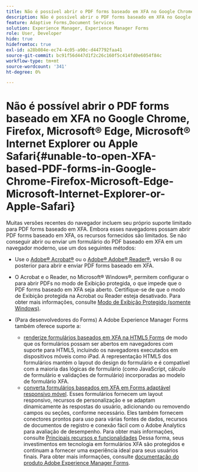 ```yaml
---
title: Não é possível abrir o PDF forms baseado em XFA no Google Chrome, Firefox, Microsoft&reg; Edge, Microsoft&reg; Internet Explorer ou Apple Safari
description: Não é possível abrir o PDF forms baseado em XFA no Google Chrome, Firefox, Microsoft&reg; Edge, Microsoft&reg; Internet Explorer ou Apple Safari
feature: Adaptive Forms,Document Services
solution: Experience Manager, Experience Manager Forms
role: User, Developer
hide: true
hidefromtoc: true
exl-id: a28b084e-ec74-4c05-a90c-d447792faa41
source-git-commit: bc91f56d447d1f2c26c160f5c414fd0e6054f84c
workflow-type: tm+mt
source-wordcount: '341'
ht-degree: 0%

---
```


# Não é possível abrir o PDF forms baseado em XFA no Google Chrome, Firefox, Microsoft® Edge, Microsoft® Internet Explorer ou Apple Safari{#unable-to-open-XFA-based-PDF-forms-in-Google-Chrome-Firefox-Microsoft-Edge-Microsoft-Internet-Explorer-or-Apple-Safari}

Muitas versões recentes do navegador incluem seu próprio suporte limitado para PDF forms baseado em XFA. Embora esses navegadores possam abrir PDF forms baseado em XFA, os recursos fornecidos são limitados. Se não conseguir abrir ou enviar um formulário do PDF baseado em XFA em um navegador moderno, use um dos seguintes métodos:

* Use o [Adobe® Acrobat®](https://www.adobe.com/acrobat.html) ou o [Adobe® Adobe® Reader®](https://get.adobe.com/reader/), versão 8 ou posterior para abrir e enviar PDF forms baseado em XFA.
* O Acrobat e o Reader, no Microsoft® Windows®, permitem configurar o para abrir PDFs no modo de Exibição protegida, o que impede que o PDF forms baseado em XFA seja aberto. Certifique-se de que o modo de Exibição protegida na Acrobat ou Reader esteja desativado. Para obter mais informações, consulte [Modo de Exibição Protegido (somente Windows)](https://helpx.adobe.com/in/reader/using/protected-mode-windows.html).
* (Para desenvolvedores do Forms) A Adobe Experience Manager Forms também oferece suporte a:

   * [renderize formulários baseados em XFA na HTML5 Forms](https://experienceleague.adobe.com/docs/experience-manager-65-lts/forms/html5-forms/introduction.html?#key-capabilities-of-html-forms-br) de modo que os formulários possam ser abertos em navegadores com suporte para HTML5, incluindo os navegadores executados em dispositivos móveis como iPad. A representação HTML5 dos formulários mantém o layout do design do formulário e é compatível com a maioria das lógicas de formulário (como JavaScript, cálculo de formulário e validações de formulário) incorporadas ao modelo de formulário XFA.
   * [converta formulários baseados em XFA em Forms adaptável responsivo móvel](https://experienceleague.adobe.com/docs/experience-manager-65-lts/forms/adaptive-forms-basic-authoring/creating-adaptive-form.html?#create-an-adaptive-form-based-on-an-xfa-form-template). Esses formulários fornecem um layout responsivo, recursos de personalização e se adaptam dinamicamente às respostas do usuário, adicionando ou removendo campos ou seções, conforme necessário. Eles também fornecem conectores prontos para uso para várias fontes de dados, recursos de documentos de registro e conexão fácil com o Adobe Analytics para avaliação de desempenho. Para obter mais informações, consulte [Principais recursos e funcionalidades](https://experienceleague.adobe.com/docs/experience-manager-cloud-service/content/forms/forms-overview/home.html?lang=pt-BR)
Dessa forma, seus investimentos em tecnologia em formulários XFA são protegidos e continuam a fornecer uma experiência ideal para seus usuários finais. Para obter mais informações, consulte [documentação do produto Adobe Experience Manager Forms](https://experienceleague.adobe.com/docs/experience-manager-cloud-service/content/forms/forms-overview/home.html?lang=pt-BR).
